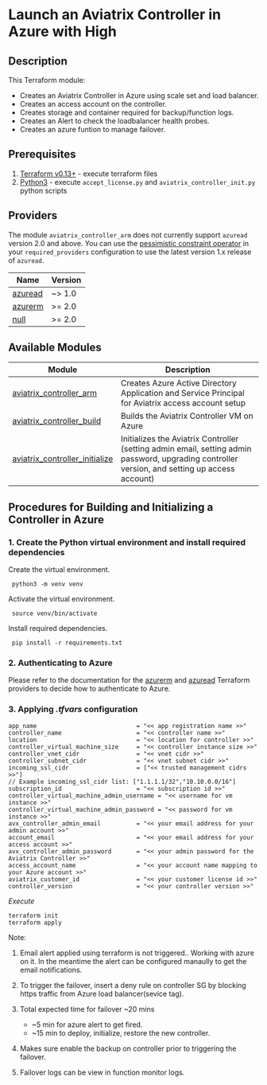 # Launch an Aviatrix Controller in Azure with High

## Description

This Terraform module:
- Creates an Aviatrix Controller in Azure using scale set and load balancer.
- Creates an access account on the controller.
- Creates storage and container required for backup/function logs.
- Creates an Alert to check the loadbalancer health probes.
- Creates an azure funtion to manage failover.

## Prerequisites

1. [Terraform v0.13+](https://www.terraform.io/downloads.html) - execute terraform files
2. [Python3](https://www.python.org/downloads/) - execute `accept_license.py` and `aviatrix_controller_init.py` python
   scripts

## Providers

The module `aviatrix_controller_arm` does not currently support `azuread` version 2.0 and above. You can use the [pessimistic constraint operator](https://www.terraform.io/docs/language/expressions/version-constraints.html#gt--1) in your `required_providers` configuration to use the latest version 1.x release of `azuread`.

| Name | Version |
|------|---------|
| <a name="provider_azuread"></a> [azuread](#provider\_azuread) | ~> 1.0 |
| <a name="provider_azurerm"></a> [azurerm](#provider\_azurerm) | \>= 2.0 |
| <a name="provider_null"></a> [null](#provider\_null) | \>= 2.0 |


## Available Modules

Module  | Description |
| ------- | ----------- |
|[aviatrix_controller_arm](modules/aviatrix_controller_arm) |Creates Azure Active Directory Application and Service Principal for Aviatrix access account setup |
|[aviatrix_controller_build](modules/aviatrix_controller_build) |Builds the Aviatrix Controller VM on Azure |
|[aviatrix_controller_initialize](modules/aviatrix_controller_initialize) | Initializes the Aviatrix Controller (setting admin email, setting admin password, upgrading controller version, and setting up access account) |

## Procedures for Building and Initializing a Controller in Azure

### 1. Create the Python virtual environment and install required dependencies

Create the virtual environment.

``` shell
 python3 -m venv venv
```

Activate the virtual environment.

``` shell
 source venv/bin/activate
```

Install required dependencies.

``` shell
 pip install -r requirements.txt
```

### 2. Authenticating to Azure

Please refer to the documentation for
the [azurerm](https://registry.terraform.io/providers/hashicorp/azurerm/latest/docs)
and [azuread](https://registry.terraform.io/providers/hashicorp/azuread/latest/docs) Terraform providers to decide how
to authenticate to Azure.

### 3. Applying *.tfvars* configuration


```hcl
app_name                            = "<< app registration name >>"
controller_name                     = "<< controller name >>" 
location                            = "<< location for controller >>"
controller_virtual_machine_size     = "<< controller instance size >>"
controller_vnet_cidr                = "<< vnet cidr >>"
controller_subnet_cidr              = "<< vnet subnet cidr >>"
incoming_ssl_cidr                   = ["<< trusted management cidrs >>"]
// Example incoming_ssl_cidr list: ["1.1.1.1/32","10.10.0.0/16"]
subscription_id                     = "<< subscription id >>"
controller_virtual_machine_admin_username = "<< username for vm instance >>"
controller_virtual_machine_admin_password = "<< password for vm instance >>"
avx_controller_admin_email          = "<< your email address for your admin account >>"
account_email                       = "<< your email address for your access account >>"
avx_controller_admin_password       = "<< your admin password for the Aviatrix Controller >>"
access_account_name                 = "<< your account name mapping to your Azure account >>"
aviatrix_customer_id                = "<< your customer license id >>"
controller_version                  = "<< your controller version >>"
```

*Execute*

```shell
terraform init
terraform apply
````

Note:

1. Email alert applied using terraform is not triggered.. Working with azure on it.
    In the meantime the alert can be configured manaully to get the email notifications.

2. To trigger the failover, insert a deny rule on controller SG by blocking https traffic from Azure load balancer(sevice tag).

3. Total expected time for failover ~20 mins
    - ~5 min for azure alert to get fired.
    - ~15 min to deploy, initialize, restore the new controller.
    
4. Makes sure enable the backup on controller prior to triggering the failover.

5. Failover logs can be view in function monitor logs.
